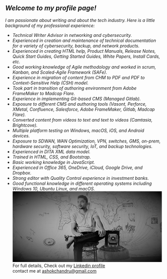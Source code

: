 ## _Welcome to my profile page!_
_I am passionate about writing and about the tech industry. Here is a little background of my professional experience:_

* _Technical Writer Advisor in networking and cybersecurity._
* _Experienced in creation and maintenance of technical documentation for a variety of cybersecurity, backup, and network products._
* _Experienced in creating HTML help, Product Manuals, Release Notes, Quick Start Guides, Getting Started Guides, White Papers, Install Cards, etc._
* _Good working knowledge of Agile methodology and worked in scrum, Kanban, and Scaled-Agile Framework (SAFe)._
* _Experience in migration of content from CHM to PDF and PDF to Context-Sensitive Help (CSH) model._
* _Took part in transition of authoring environment from Adobe FrameMaker to Madcap Flare._
* _Experience in implementing Git-based CMS (Managed Gitlab)._
* _Exposure to different CMS and authoring tools (Vasont, Perforce, XMetal, Confluence, Salesforce, Adobe FrameMaker, Gitlab, Madcap Flare)._
* _Converted content from videos to text and text to videos (Camtasia, Brightcove)._
* _Multiple platform testing on Windows, macOS, iOS, and Android devices._
* _Exposure to SDWAN, WAN Optimization, VPN, switches, GMS, on-prem, hardware security, software security, IoT, and backup technologies._
* _Experienced in DITA XML data model._
* _Trained in HTML, CSS, and Bootstrap._
* _Basic working knowledge in JavaScript._
* _Experienced in Office 365, OneDrive, iCloud, Google Drive, and Dropbox._
* _Strong editor with Quality Control experience in investment banks._
* _Good functional knowledge in different operating systems including Windows 10, Ubuntu Linux, and macOS._
![banner](/images/profile.jpg)
For full details, Check out my [Linkedin profile](https://www.linkedin.com/in/ashokchandru/)\
contact me at ashokchandru@gmail.com
